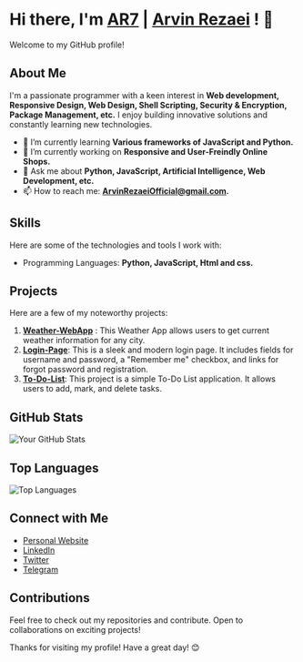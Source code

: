 # Hi there, I'm [AR7](https://arvinrezaei.com) | [Arvin Rezaei](https://arvinrezaei.com) ! 👋

Welcome to my GitHub profile!

## About Me

I'm a passionate programmer with a keen interest in **Web development, Responsive Design, Web Design, Shell Scripting, Security & Encryption, Package Management, etc.** I enjoy building innovative solutions and constantly learning new technologies.

- 🌱 I’m currently learning **Various frameworks of JavaScript and Python.**
- 🔭 I’m currently working on **Responsive and User-Freindly Online Shops.**
- 💬 Ask me about **Python, JavaScript, Artificial Intelligence, Web Development, etc.**
- 📫 How to reach me: **[ArvinRezaeiOfficial@gmail.com](mailto:ArvinRezaeiOfficial@gmail.com).**
<!-- 😄 Pronouns: [Your Pronouns].
- ⚡ Fun fact: [].-->

## Skills

Here are some of the technologies and tools I work with:

- Programming Languages: **Python, JavaScript, Html and css.**
<!-- Frameworks and Libraries: [List of Frameworks/Libraries, e.g., React, Node.js, TensorFlow, etc.]-->
<!-- Tools: [List of Tools, e.g., Docker, Git, VS Code, etc.]
- Databases: [List of Databases, e.g., MySQL, MongoDB, PostgreSQL, etc.]
- Cloud Services: [List of Cloud Services, e.g., AWS, Azure, Google Cloud, etc.]-->

## Projects

Here are a few of my noteworthy projects:

1. **[Weather-WebApp](https://github.com/ThisIsAR7/Weather-WebApp.git)** : This Weather App allows users to get current weather information for any city.
2. **[Login-Page](https://github.com/ThisIsAR7/Login-Page.git)**: This is a sleek and modern login page. It includes fields for username and password, a "Remember me" checkbox, and links for forgot password and registration.
3. **[To-Do-List](https://github.com/ThisIsAR7/To-Do-List.git)**: This project is a simple To-Do List application. It allows users to add, mark, and delete tasks.

## GitHub Stats

![Your GitHub Stats](https://github-readme-stats.vercel.app/api?username=ThisIsAR7&show_icons=true&theme=radical)

## Top Languages

![Top Languages](https://github-readme-stats.vercel.app/api/top-langs/?username=ThisIsAR7&layout=compact&theme=radical)

## Connect with Me

- [Personal Website](https://arvinrezaei.com)
- [LinkedIn](https://www.linkedin.com/in/ThisIsAR7)
- [Twitter](https://twitter.com/ThisIsAR7)
- [Telegram](https://t.me/ThisIs_AR7)

## Contributions

Feel free to check out my repositories and contribute. Open to collaborations on exciting projects!



Thanks for visiting my profile! Have a great day! 😊
